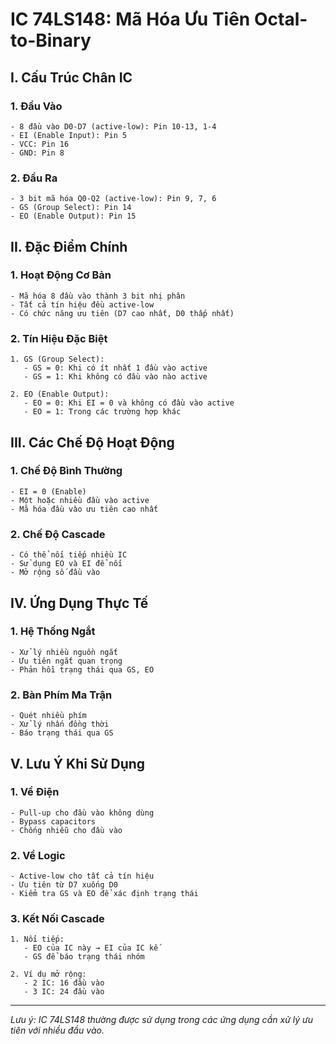 # IC 74LS148: Mã Hóa Ưu Tiên Octal-to-Binary

## I. Cấu Trúc Chân IC

### 1. Đầu Vào
```
- 8 đầu vào D0-D7 (active-low): Pin 10-13, 1-4
- EI (Enable Input): Pin 5
- VCC: Pin 16
- GND: Pin 8
```

### 2. Đầu Ra
```
- 3 bit mã hóa Q0-Q2 (active-low): Pin 9, 7, 6
- GS (Group Select): Pin 14
- EO (Enable Output): Pin 15
```

## II. Đặc Điểm Chính

### 1. Hoạt Động Cơ Bản
```
- Mã hóa 8 đầu vào thành 3 bit nhị phân
- Tất cả tín hiệu đều active-low
- Có chức năng ưu tiên (D7 cao nhất, D0 thấp nhất)
```

### 2. Tín Hiệu Đặc Biệt
```
1. GS (Group Select):
   - GS = 0: Khi có ít nhất 1 đầu vào active
   - GS = 1: Khi không có đầu vào nào active

2. EO (Enable Output):
   - EO = 0: Khi EI = 0 và không có đầu vào active
   - EO = 1: Trong các trường hợp khác
```

## III. Các Chế Độ Hoạt Động

### 1. Chế Độ Bình Thường
```
- EI = 0 (Enable)
- Một hoặc nhiều đầu vào active
- Mã hóa đầu vào ưu tiên cao nhất
```

### 2. Chế Độ Cascade
```
- Có thể nối tiếp nhiều IC
- Sử dụng EO và EI để nối
- Mở rộng số đầu vào
```

## IV. Ứng Dụng Thực Tế

### 1. Hệ Thống Ngắt
```
- Xử lý nhiều nguồn ngắt
- Ưu tiên ngắt quan trọng
- Phản hồi trạng thái qua GS, EO
```

### 2. Bàn Phím Ma Trận
```
- Quét nhiều phím
- Xử lý nhấn đồng thời
- Báo trạng thái qua GS
```

## V. Lưu Ý Khi Sử Dụng

### 1. Về Điện
```
- Pull-up cho đầu vào không dùng
- Bypass capacitors
- Chống nhiễu cho đầu vào
```

### 2. Về Logic
```
- Active-low cho tất cả tín hiệu
- Ưu tiên từ D7 xuống D0
- Kiểm tra GS và EO để xác định trạng thái
```

### 3. Kết Nối Cascade
```
1. Nối tiếp:
   - EO của IC này → EI của IC kế
   - GS để báo trạng thái nhóm

2. Ví dụ mở rộng:
   - 2 IC: 16 đầu vào
   - 3 IC: 24 đầu vào
```

---
*Lưu ý: IC 74LS148 thường được sử dụng trong các ứng dụng cần xử lý ưu tiên với nhiều đầu vào.*